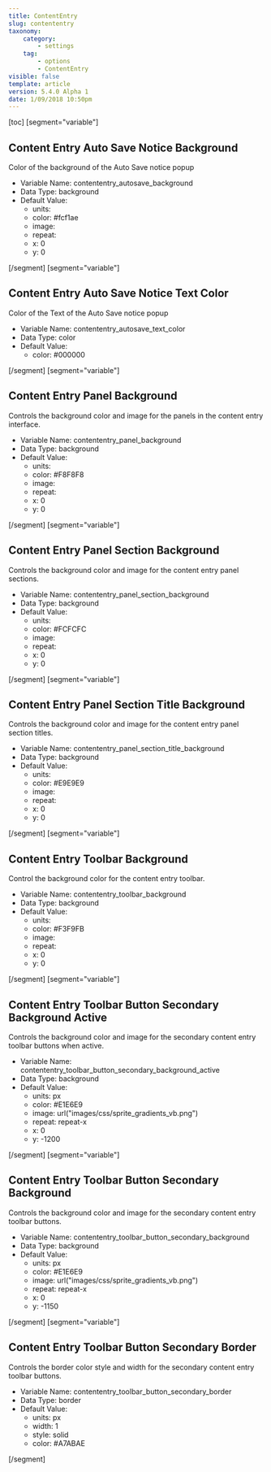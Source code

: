```yaml
---
title: ContentEntry
slug: contententry
taxonomy:
    category:
        - settings
    tag:
        - options
        - ContentEntry
visible: false
template: article
version: 5.4.0 Alpha 1
date: 1/09/2018 10:50pm
---
```


[toc]
[segment="variable"]

## Content Entry Auto Save Notice Background
Color of the background of the Auto Save notice popup



- Variable Name: contententry_autosave_background
- Data Type: background
- Default Value: 
	- units: 
	- color: #fcf1ae
	- image: 
	- repeat: 
	- x: 0
	- y: 0


[/segment]
[segment="variable"]

## Content Entry Auto Save Notice Text Color
Color of the Text of the Auto Save notice popup



- Variable Name: contententry_autosave_text_color
- Data Type: color
- Default Value: 
	- color: #000000


[/segment]
[segment="variable"]

## Content Entry Panel Background
Controls the background color and image for the panels in the content entry interface.



- Variable Name: contententry_panel_background
- Data Type: background
- Default Value: 
	- units: 
	- color: #F8F8F8
	- image: 
	- repeat: 
	- x: 0
	- y: 0


[/segment]
[segment="variable"]

## Content Entry Panel Section Background
Controls the background color and image for the content entry panel sections.



- Variable Name: contententry_panel_section_background
- Data Type: background
- Default Value: 
	- units: 
	- color: #FCFCFC
	- image: 
	- repeat: 
	- x: 0
	- y: 0


[/segment]
[segment="variable"]

## Content Entry Panel Section Title Background
Controls the background color and image for the content entry panel section titles.



- Variable Name: contententry_panel_section_title_background
- Data Type: background
- Default Value: 
	- units: 
	- color: #E9E9E9
	- image: 
	- repeat: 
	- x: 0
	- y: 0


[/segment]
[segment="variable"]

## Content Entry Toolbar Background
Control the background color for the content entry toolbar.



- Variable Name: contententry_toolbar_background
- Data Type: background
- Default Value: 
	- units: 
	- color: #F3F9FB
	- image: 
	- repeat: 
	- x: 0
	- y: 0


[/segment]
[segment="variable"]

## Content Entry Toolbar Button Secondary Background Active
Controls the background color and image for the secondary content entry toolbar buttons when active.



- Variable Name: contententry_toolbar_button_secondary_background_active
- Data Type: background
- Default Value: 
	- units: px
	- color: #E1E6E9
	- image: url("images/css/sprite_gradients_vb.png")
	- repeat: repeat-x
	- x: 0
	- y: -1200


[/segment]
[segment="variable"]

## Content Entry Toolbar Button Secondary Background
Controls the background color and image for the secondary content entry toolbar buttons.



- Variable Name: contententry_toolbar_button_secondary_background
- Data Type: background
- Default Value: 
	- units: px
	- color: #E1E6E9
	- image: url("images/css/sprite_gradients_vb.png")
	- repeat: repeat-x
	- x: 0
	- y: -1150


[/segment]
[segment="variable"]

## Content Entry Toolbar Button Secondary Border
Controls the border color style and width for the secondary content entry toolbar buttons.



- Variable Name: contententry_toolbar_button_secondary_border
- Data Type: border
- Default Value: 
	- units: px
	- width: 1
	- style: solid
	- color: #A7ABAE


[/segment]

